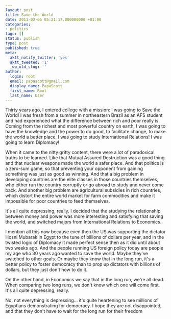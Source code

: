 ```yaml
---
layout: post
title: Save the World
date: 2011-02-05 05:21:17.000000000 +01:00
categories:
- politics
tags: []
status: publish
type: post
published: true
meta:
  aktt_notify_twitter: 'yes'
  aktt_tweeted: '1'
  _wp_old_slug: ''
author:
  login: root
  email: papascott@gmail.com
  display_name: PapaScott
  first_name: Root
  last_name: User
---
```

<p>Thirty years ago, I entered college with a mission: I was going to Save the World! I was fresh from a summer in northeastern Brazil as an AFS student and had experienced what the difference between rich and poor really is. Coming from the richest and most powerful country on earth, I was going to have the knowledge and the power to do good, to facilitate change, to make the world a better place. I was going to study International Relations! I was going to learn Diplomacy!</p>
<p>When it came to the nitty gritty content, there were a lot of paradoxical truths to be learned. Like that Mutual Assured Destruction was a good thing and that nuclear weapons made the world a safer place. And that politics is a zero-sum game, so that preventing your opponent from gaining something was just as good as winning. And that a big problem in developing countries are the elite classes in those countries themselves, who either run the country corruptly or go abroad to study and never come back. And another big problem are agricultural subsidies in rich countries, which distort the entire world market for farm commodities and make it impossible for poor countries to feed themselves.</p>
<p>It's all quite depressing, really. I decided that the studying the relationship between money and power was more interesting and satisfying that saving the world, and switched majors from International Relations to Economics.</p>
<p>I mention all this now because even then the US was supporting the dictator Hosni Mubarak in Egypt to the tune of billions of dollars per year, and in the twisted logic of Diplomacy it made perfect sense then as it did until about two weeks ago. And the people running US foreign policy today are people my age who 30 years ago wanted to save the world. Maybe they've switched to other goals. Or maybe they know that in the long run, it's a better policy to foster democracy than to prop up dictators with billions of dollars, but they just don't how to do it.</p>
<p>On the other hand, in Economics we say that in the long run, we're all dead. When comparing two long runs, we don't know which one will come first. It's all quite depressing, really.</p>
<p>No, not everything is depressing... it's quite heartening to see millions of Egyptians demonstrating for democracy. I hope they are not disappointed, and that they don't have to wait for the long run for their freedom</p>
